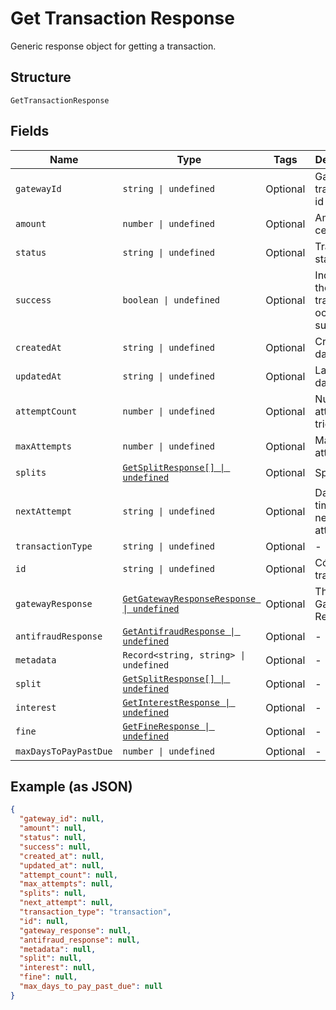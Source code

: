 
# Get Transaction Response

Generic response object for getting a transaction.

## Structure

`GetTransactionResponse`

## Fields

| Name | Type | Tags | Description |
|  --- | --- | --- | --- |
| `gatewayId` | `string \| undefined` | Optional | Gateway transaction id |
| `amount` | `number \| undefined` | Optional | Amount in cents |
| `status` | `string \| undefined` | Optional | Transaction status |
| `success` | `boolean \| undefined` | Optional | Indicates if the transaction ocurred successfuly |
| `createdAt` | `string \| undefined` | Optional | Creation date |
| `updatedAt` | `string \| undefined` | Optional | Last update date |
| `attemptCount` | `number \| undefined` | Optional | Number of attempts tried |
| `maxAttempts` | `number \| undefined` | Optional | Max attempts |
| `splits` | [`GetSplitResponse[] \| undefined`](../../doc/models/get-split-response.md) | Optional | Splits |
| `nextAttempt` | `string \| undefined` | Optional | Date and time of the next attempt |
| `transactionType` | `string \| undefined` | Optional | - |
| `id` | `string \| undefined` | Optional | Código da transação |
| `gatewayResponse` | [`GetGatewayResponseResponse \| undefined`](../../doc/models/get-gateway-response-response.md) | Optional | The Gateway Response |
| `antifraudResponse` | [`GetAntifraudResponse \| undefined`](../../doc/models/get-antifraud-response.md) | Optional | - |
| `metadata` | `Record<string, string> \| undefined` | Optional | - |
| `split` | [`GetSplitResponse[] \| undefined`](../../doc/models/get-split-response.md) | Optional | - |
| `interest` | [`GetInterestResponse \| undefined`](../../doc/models/get-interest-response.md) | Optional | - |
| `fine` | [`GetFineResponse \| undefined`](../../doc/models/get-fine-response.md) | Optional | - |
| `maxDaysToPayPastDue` | `number \| undefined` | Optional | - |

## Example (as JSON)

```json
{
  "gateway_id": null,
  "amount": null,
  "status": null,
  "success": null,
  "created_at": null,
  "updated_at": null,
  "attempt_count": null,
  "max_attempts": null,
  "splits": null,
  "next_attempt": null,
  "transaction_type": "transaction",
  "id": null,
  "gateway_response": null,
  "antifraud_response": null,
  "metadata": null,
  "split": null,
  "interest": null,
  "fine": null,
  "max_days_to_pay_past_due": null
}
```


